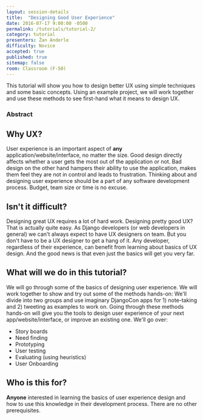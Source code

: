 ```yaml
---
layout: session-details
title:  "Designing Good User Experience"
date: 2016-07-17 9:00:00 -0500
permalink: /tutorials/tutorial-2/
category: tutorial
presenters: Žan Anderle
difficulty: Novice
accepted: true
published: true
sitemap: false
room: Classroom (F-50)
---
```

This tutorial will show you how to design better UX using simple techniques
and some basic concepts. Using an example project, we will work together and
use these methods to see first-hand what it means to design UX.

### Abstract

## Why UX?

User experience is an important aspect of **any**
application/website/interface, no matter the size. Good design directly
affects whether a user gets the most out of the application or not. Bad design
on the other hand hampers their ability to use the application, makes them
feel they are not in control and leads to frustration. Thinking about and
designing user experience should be a part of any software development
process. Budget, team size or time is no excuse.

## Isn't it difficult?

Designing great UX requires a lot of hard work. Designing pretty good UX? That
is actually quite easy. As Django developers (or web developers in general) we
can't always expect to have UX designers on team. But you don't have to be a
UX designer to get a hang of it. Any developer, regardless of their
experience, can benefit from learning about basics of UX design. And the good
news is that even just the basics will get you very far.

## What will we do in this tutorial?

We will go through some of the basics of designing user experience. We will
work together to show and try out some of the methods hands-on: We'll divide
into two groups and use imaginary DjangoCon apps for 1) note-taking and 2)
tweeting as examples to work on. Going through these methods hands-on will
give you the tools to design user experience of your next
app/website/interface, or improve an existing one.
We'll go over:

  * Story boards
  * Need finding
  * Prototyping
  * User testing
  * Evaluating (using heuristics)
  * User Onboarding

## Who is this for?

**Anyone** interested in learning the basics of user experience design and how to use this knowledge in their development process. There are no other prerequisites.

